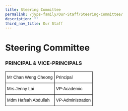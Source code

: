 ```yaml
---
title: Steering Committee
permalink: /jyps-family/Our-Staff/Steering-Committee/
description: ""
third_nav_title: Our Staff
---
```

Steering Committee
==================

### PRINCIPAL & VICE-PRINCIPALS

<style type="text/css">
.tg  {border-collapse:collapse;border-spacing:0;}
.tg td{border-color:black;border-style:solid;border-width:1px;font-family:Arial, sans-serif;font-size:14px;
  overflow:hidden;padding:10px 5px;word-break:normal;}
.tg th{border-color:black;border-style:solid;border-width:1px;font-family:Arial, sans-serif;font-size:14px;
  font-weight:normal;overflow:hidden;padding:10px 5px;word-break:normal;}
.tg .tg-81wz{background-color:#FFF;color:#111;text-align:left;vertical-align:middle}
</style>
<table class="tg">
<thead>
  <tr>
    <th class="tg-81wz">Mr Chan Weng Cheong</th>
    <th class="tg-81wz">Principal</th>
  </tr>
</thead>
<tbody>
  <tr>
    <td class="tg-81wz">Mrs Jenny Lai</td>
    <td class="tg-81wz">VP-Academic </td>
  </tr>
  <tr>
    <td class="tg-81wz">Mdm Hafsah Abdullah</td>
    <td class="tg-81wz">VP-Administration</td>
  </tr>
</tbody>
</table>